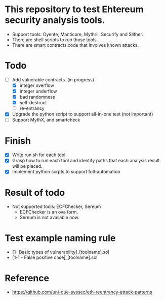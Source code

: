 # This repository to test Ehtereum security analysis tools.
- Support tools: Oyente, Manticore, Mythril, Securify and Slither.
- There are shell scripts to run those tools.
- There are smart contracts code that involves known attacks.

# Todo
- [ ] Add vulnerable contracts. (in progress)
  - [x] integer overflow
  - [x] integer underflow
  - [x] bad randomness
  - [x] self-destruct
  - [ ] re-entrancy
- [x] Upgrade the python script to support all-in-one test (not important)
- [ ] Support MythX, and smartcheck

# Finish
- [x] Write run.sh for each tool.
- [x] Grasp how to run each tool and identify paths that each analysis result will be placed.
- [x] Implement python scrpts to support full-automation

# Result of todo
- Not supported tools: ECFChecker, Sereum
  - ECFChecker is an ova form.
  - Sereum is not available now. 

# Test example naming rule
- [1- Basic types of vulnerability]_[toolname].sol
- [1-1 - False positive case]_[toolname].sol

# Reference
- https://github.com/uni-due-syssec/eth-reentrancy-attack-patterns

